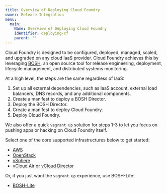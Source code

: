 ```yaml
---
title: Overview of Deploying Cloud Foundry
owner: Release Integration
menu:
  main:
    Name: Overview of Deploying Cloud Foundry
    identifier: deploying-cf
    parent: ''
---
```


Cloud Foundry is designed to be configured, deployed, managed, scaled, and
upgraded on any cloud IaaS provider. Cloud Foundry achieves this by leveraging
[BOSH](https://bosh.io/), an open source tool for release engineering,
deployment, lifecycle management, and distributed systems monitoring.

At a high level, the steps are the same regardless of IaaS:

1. Set up all external dependencies, such as IaaS account, external load balancers, DNS records, and any 
additional components.
2. Create a manifest to deploy a BOSH Director.
3. Deploy the BOSH Director.
4. Create a manifest to deploy Cloud Foundry.
5. Deploy Cloud Foundry.

We also offer a quick `vagrant up` solution for steps 1-3 to let you focus on pushing apps or hacking on 
Cloud Foundry itself.

Select one of the core supported infrastructures below to get started:

* <a class="subnav" href="./aws/index.html">AWS</a>
* <a class="subnav" href="./openstack/index.html">OpenStack</a>
* <a class="subnav" href="./vsphere/index.html">vSphere</a>
* <a class="subnav" href="./vcloud/index.html">vCloud Air or vCloud Director</a>

Or, if you just want the `vagrant up` experience, use BOSH-Lite:

* <a class="subnav" href="./boshlite/index.html">BOSH-Lite</a>
